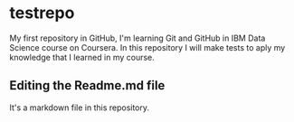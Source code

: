 # testrepo
My first repository in GitHub, I'm learning Git and GitHub in IBM Data Science course on Coursera. In this repository I will make tests to aply my knowledge that I learned in my course.

## Editing the Readme.md file

It's a markdown file in this repository.

